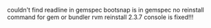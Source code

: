 couldn't find readline in gemspec
bootsnap is in gemspec
no reinstall command for gem or bundler
rvm reinstall 2.3.7
console is fixed!!!